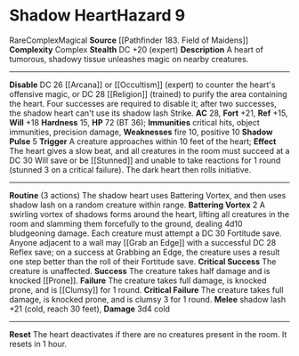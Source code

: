 ﻿---
ac: '28'
all_resistance: null
complexity: Complex
element: null
fortitude: '+21'
hardness: '15'
hazard_type: null
hp: 72 (BT 36)
id: '212'
immunity:
- critical hits
- object immunities
- precision damage
level: '9'
name: Shadow Heart
rarity: Rare
reflex: '+15'
resistance: null
school: null
source: '[[DATABASE/source/Pathfinder 183. Field of Maidens|Pathfinder #183: Field
  of Maidens]]'
trait:
- '[[DATABASE/trait/Complex|Complex]]'
- '[[DATABASE/trait/Magical|Magical]]'
- '[[DATABASE/trait/Rare|Rare]]'
type: Hazard
weakness:
- '[[DATABASE/trait/Fire|fire]] 10'
- '[[DATABASE/trait/Positive|positive]] 10'
will: '+18'

---
# Shadow Heart<span class="item-type">Hazard 9</span>

<span class="trait-rare item-trait">Rare</span><span class="item-trait">Complex</span><span class="item-trait">Magical</span>
**Source** [[Pathfinder 183. Field of Maidens]]
**Complexity** Complex
**Stealth** DC +20 (expert)
**Description** A heart of tumorous, shadowy tissue unleashes magic on nearby creatures.

---
**Disable** DC 26 [[Arcana]] or [[Occultism]] (expert) to counter the heart's offensive magic, or DC 28 [[Religion]] (trained) to purify the area containing the heart. Four successes are required to disable it; after two successes, the shadow heart can't use its shadow lash Strike.
**AC** 28, **Fort** +21, **Ref** +15, **Will** +18
**Hardness** 15, **HP** 72 (BT 36); **Immunities** critical hits, object immunities, precision damage, **Weaknesses** fire 10, positive 10
**Shadow Pulse** <span class="action-icon">5</span> **Trigger** A creature approaches within 10 feet of the heart; **Effect** The heart gives a slow beat, and all creatures in the room must succeed at a DC 30 Will save or be [[Stunned]] and unable to take reactions for 1 round (stunned 3 on a critical failure). The dark heart then rolls initiative.

---
**Routine** (3 actions) The shadow heart uses Battering Vortex, and then uses shadow lash on a random creature within range.
 **Battering Vortex** <span class="action-icon">2</span> A swirling vortex of shadows forms around the heart, lifting all creatures in the room and slamming them forcefully to the ground, dealing 4d10 bludgeoning damage. Each creature must attempt a DC 30 Fortitude save. Anyone adjacent to a wall may [[Grab an Edge]] with a successful DC 28 Reflex save; on a success at Grabbing an Edge, the creature uses a result one step better than the roll of their Fortitude save. 
**Critical Success** The creature is unaffected. 
**Success** The creature takes half damage and is knocked [[Prone]]. 
**Failure** The creature takes full damage, is knocked prone, and is [[Clumsy]] for 1 round. 
**Critical Failure** The creature takes full damage, is knocked prone, and is clumsy 3 for 1 round.
 **Melee** shadow lash +21 (cold, reach 30 feet), **Damage** 3d4 cold

---
**Reset** The heart deactivates if there are no creatures present in the room. It resets in 1 hour.